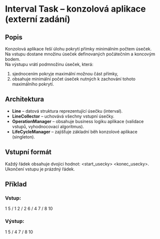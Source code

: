 # Interval Task – konzolová aplikace (externí zadání)

## Popis
Konzolová aplikace řeší úlohu pokrytí přímky minimálním počtem úseček.  
Na vstupu dostane množinu úseček definovaných počátečním a koncovým bodem.  
Na výstupu vrátí podmnožinu úseček, která:
1. sjednocením pokryje maximální možnou část přímky,
2. obsahuje minimální počet úseček nutných k zachování tohoto maximálního pokrytí.

## Architektura
- **Line** – datová struktura reprezentující úsečku (interval).
- **LineCollector** – uchovává všechny vstupní úsečky.
- **OperationManager** – obsahuje business logiku aplikace (validace vstupů, vyhodnocovací algoritmus).
- **LifeCycleManager** – zajišťuje základní běh konzolové aplikace (singleton).

## Vstupní formát
Každý řádek obsahuje dvojici hodnot: <start_usecky> <konec_usecky>. Ukončení vstupu je prázdný řádek.

## Příklad
### Vstup:
1 5 /
1 2 /
2 6 /
4 7 /
8 10

### Výstup:
1 5 /
4 7 /
8 10
